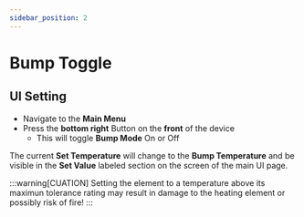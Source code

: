```yaml
---
sidebar_position: 2
---
```


# Bump Toggle

## UI Setting

- Navigate to the **Main Menu**
- Press the **bottom right** Button on the **front** of the device
  - This will toggle **Bump Mode** On or Off

The current **Set Temperature** will change to the **Bump Temperature** and be visible in the **Set Value** labeled section on the screen of the main UI page.


:::warning[CUATION]
Setting the element to a temperature above its maximun tolerance rating may result in damage to the heating element or possibly risk of fire!
:::